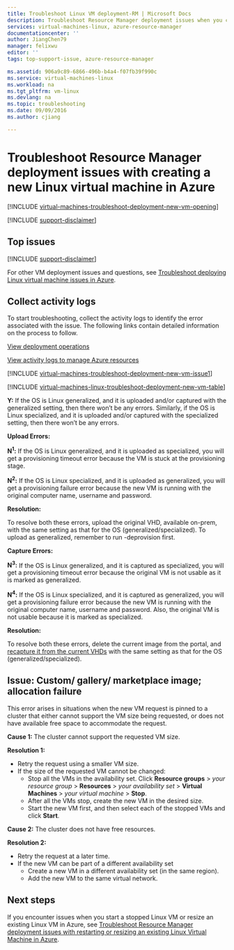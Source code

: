 ```yaml
---
title: Troubleshoot Linux VM deployment-RM | Microsoft Docs
description: Troubleshoot Resource Manager deployment issues when you create a new Linux virtual machine in Azure
services: virtual-machines-linux, azure-resource-manager
documentationcenter: ''
author: JiangChen79
manager: felixwu
editor: ''
tags: top-support-issue, azure-resource-manager

ms.assetid: 906a9c89-6866-496b-b4a4-f07fb39f990c
ms.service: virtual-machines-linux
ms.workload: na
ms.tgt_pltfrm: vm-linux
ms.devlang: na
ms.topic: troubleshooting
ms.date: 09/09/2016
ms.author: cjiang

---
```

# Troubleshoot Resource Manager deployment issues with creating a new Linux virtual machine in Azure
[!INCLUDE [virtual-machines-troubleshoot-deployment-new-vm-opening](../../../includes/virtual-machines-troubleshoot-deployment-new-vm-opening-include.md)]

[!INCLUDE [support-disclaimer](../../../includes/support-disclaimer.md)]

## Top issues
[!INCLUDE [support-disclaimer](../../../includes/virtual-machines-linux-troubleshoot-deploy-vm-top.md)]

For other VM deployment issues and questions, see [Troubleshoot deploying Linux virtual machine issues in Azure](troubleshoot-deploy-vm.md).
## Collect activity logs
To start troubleshooting, collect the activity logs to identify the error associated with the issue. The following links contain detailed information on the process to follow.

[View deployment operations](../../azure-resource-manager/resource-manager-deployment-operations.md)

[View activity logs to manage Azure resources](../../resource-group-audit.md)

[!INCLUDE [virtual-machines-troubleshoot-deployment-new-vm-issue1](../../../includes/virtual-machines-troubleshoot-deployment-new-vm-issue1-include.md)]

[!INCLUDE [virtual-machines-linux-troubleshoot-deployment-new-vm-table](../../../includes/virtual-machines-linux-troubleshoot-deployment-new-vm-table.md)]

**Y:** If the OS is Linux generalized, and it is uploaded and/or captured with the generalized setting, then there won’t be any errors. Similarly, if the OS is Linux specialized, and it is uploaded and/or captured with the specialized setting, then there won’t be any errors.

**Upload Errors:**

**N<sup>1</sup>:** If the OS is Linux generalized, and it is uploaded as specialized, you will get a provisioning timeout error because the VM is stuck at the provisioning stage.

**N<sup>2</sup>:** If the OS is Linux specialized, and it is uploaded as generalized, you will get a provisioning failure error because the new VM is running with the original computer name, username and password.

**Resolution:**

To resolve both these errors, upload the original VHD, available on-prem, with the same setting as that for the OS (generalized/specialized). To upload as generalized, remember to run -deprovision first.

**Capture Errors:**

**N<sup>3</sup>:** If the OS is Linux generalized, and it is captured as specialized, you will get a provisioning timeout error because the original VM is not usable as it is marked as generalized.

**N<sup>4</sup>:** If the OS is Linux specialized, and it is captured as generalized, you will get a provisioning failure error because the new VM is running with the original computer name, username and password. Also, the original VM is not usable because it is marked as specialized.

**Resolution:**

To resolve both these errors, delete the current image from the portal, and [recapture it from the current VHDs](capture-image.md?toc=%2fazure%2fvirtual-machines%2flinux%2ftoc.json) with the same setting as that for the OS (generalized/specialized).

## Issue: Custom/ gallery/ marketplace image; allocation failure
This error arises in situations when the new VM request is pinned to a cluster that either cannot support the VM size being requested, or does not have available free space to accommodate the request.

**Cause 1:** The cluster cannot support the requested VM size.

**Resolution 1:**

* Retry the request using a smaller VM size.
* If the size of the requested VM cannot be changed:
  * Stop all the VMs in the availability set.
    Click **Resource groups** > *your resource group* > **Resources** > *your availability set* > **Virtual Machines** > *your virtual machine* > **Stop**.
  * After all the VMs stop, create the new VM in the desired size.
  * Start the new VM first, and then select each of the stopped VMs and click **Start**.

**Cause 2:** The cluster does not have free resources.

**Resolution 2:**

* Retry the request at a later time.
* If the new VM can be part of a different availability set
  * Create a new VM in a different availability set (in the same region).
  * Add the new VM to the same virtual network.

## Next steps
If you encounter issues when you start a stopped Linux VM or resize an existing Linux VM in Azure, see [Troubleshoot Resource Manager deployment issues with restarting or resizing an existing Linux Virtual Machine in Azure](restart-resize-error-troubleshooting.md?toc=%2fazure%2fvirtual-machines%2flinux%2ftoc.json).

